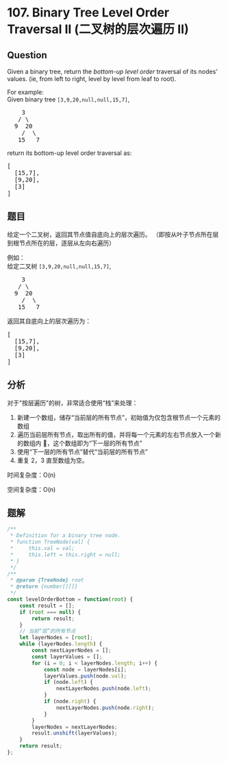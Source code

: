 # 107. Binary Tree Level Order Traversal II (二叉树的层次遍历 II)

## Question

Given a binary tree, return the _bottom-up level order_ traversal of its nodes' values. (ie, from left to right, level by level from leaf to root).

For example:  
Given binary tree `[3,9,20,null,null,15,7]`,

<pre>    3
   / \
  9  20
    /  \
   15   7
</pre>

return its bottom-up level order traversal as:

<pre>[
  [15,7],
  [9,20],
  [3]
]
</pre>

## 题目

给定一个二叉树，返回其节点值自底向上的层次遍历。 （即按从叶子节点所在层到根节点所在的层，逐层从左向右遍历）

例如：  
给定二叉树 `[3,9,20,null,null,15,7]`,

<pre>    3
   / \
  9  20
    /  \
   15   7
</pre>

返回其自底向上的层次遍历为：

<pre>[
  [15,7],
  [9,20],
  [3]
]
</pre>

## 分析

对于"按层遍历"的树，非常适合使用“栈”来处理：

1. 新建一个数组，储存“当前层的所有节点”，初始值为仅包含根节点一个元素的数组
2. 遍历当前层所有节点，取出所有的值，并将每一个元素的左右节点放入一个新的数组内 ，这个数组即为“下一层的所有节点”
3. 使用“下一层的所有节点”替代“当前层的所有节点”
4. 重复 2，3 直至数组为空。

时间复杂度：O(n)

空间复杂度：O(n)

## 题解

```javascript
/**
 * Definition for a binary tree node.
 * function TreeNode(val) {
 *     this.val = val;
 *     this.left = this.right = null;
 * }
 */
/**
 * @param {TreeNode} root
 * @return {number[][]}
 */
const levelOrderBottom = function(root) {
    const result = [];
    if (root === null) {
        return result;
    }
    // 当前“层”的所有节点
    let layerNodes = [root];
    while (layerNodes.length) {
        const nextLayerNodes = [];
        const layerValues = [];
        for (i = 0; i < layerNodes.length; i++) {
            const node = layerNodes[i];
            layerValues.push(node.val);
            if (node.left) {
                nextLayerNodes.push(node.left);
            }
            if (node.right) {
                nextLayerNodes.push(node.right);
            }
        }
        layerNodes = nextLayerNodes;
        result.unshift(layerValues);
    }
    return result;
};
```
